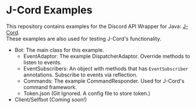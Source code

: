 # J-Cord Examples

This repository contains examples for the Discord API Wrapper for Java: [J-Cord](https://github.com/AlienIdeology/J-Cord). <br />
These examples are also used for testing J-Cord's functionality.

- Bot: The main class for this example.
  - EventAdaptor: The example DispatcherAdaptor. Override methods to listen to events.
  - EventSubscribers: An object with methods that has `EventSubscriber` annotations. Subscribe to events via reflection.
  - Commands: The example CommandResponder. Used for J-Cord's command framework.
  - Token.json (Git Ignored. A config file to store token.)
- Client/Selfbot (Coming soon!)